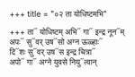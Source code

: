 +++
title = "०२ ता योधिष्टमभि"

+++
ता᳓ योधिष्टम् अभि᳓ गा᳓ इन्द्र नून᳓म्  
अपः᳓ सु᳓वर् उष᳓सो अग्न ऊळ्हाः᳓  
दि᳓शः सु᳓वर् उष᳓स इन्द्र चित्रा᳓  
अपो᳓ गा᳓ अग्ने युवसे नियु᳓त्वान्